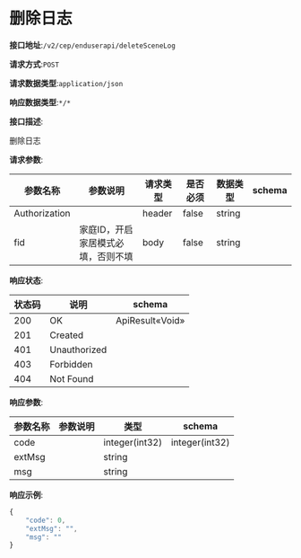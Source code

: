 # 删除日志


**接口地址**:`/v2/cep/enduserapi/deleteSceneLog`


**请求方式**:`POST`


**请求数据类型**:`application/json`


**响应数据类型**:`*/*`


**接口描述**:<p>删除日志</p>


**请求参数**:


| 参数名称      | 参数说明                           | 请求类型 | 是否必须 | 数据类型 | schema |
| ------------- | ---------------------------------- | -------- | -------- | -------- | ------ |
| Authorization |                                    | header   | false    | string   |        |
| fid           | 家庭ID，开启家居模式必填，否则不填 | body     | false    | string   |        |


**响应状态**:


| 状态码 | 说明         | schema          |
| ------ | ------------ | --------------- |
| 200    | OK           | ApiResult«Void» |
| 201    | Created      |                 |
| 401    | Unauthorized |                 |
| 403    | Forbidden    |                 |
| 404    | Not Found    |                 |


**响应参数**:


| 参数名称 | 参数说明 | 类型           | schema         |
| -------- | -------- | -------------- | -------------- |
| code     |          | integer(int32) | integer(int32) |
| extMsg   |          | string         |                |
| msg      |          | string         |                |


**响应示例**:
```javascript
{
	"code": 0,
	"extMsg": "",
	"msg": ""
}
```
